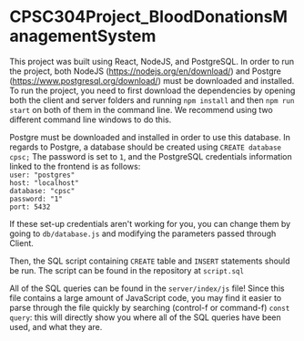 # CPSC304Project_BloodDonationsManagementSystem

This project was built using React, NodeJS, and PostgreSQL. In order to run the project, both NodeJS (https://nodejs.org/en/download/) and Postgre (https://www.postgresql.org/download/) must be downloaded and installed. To run the project, you need to first download the dependencies by opening both the client and server folders and running ```npm install``` and then ```npm run start``` on both of them in the command line. We recommend using two different command line windows to do this. 

Postgre must be downloaded and installed in order to use this database. In regards to Postgre, a database should be created using 
```CREATE database cpsc;```
The password is set to ```1```, and the PostgreSQL credentials information linked to the frontend is as follows: \
```user: "postgres" ```\
```host: "localhost" ```\
```database: "cpsc"``` \
```password: "1" ```\
```port: 5432 ```

If these set-up credentials aren't working for you, you can change them by going to ```db/database.js``` and modifying the parameters passed through Client. 

Then, the SQL script containing ```CREATE``` table and ```INSERT``` statements should be run. The script can be found in the repository at ```script.sql``` 

All of the SQL queries can be found in the ```server/index/js``` file! Since this file contains a large amount of JavaScript code, you may find it easier to parse through the file quickly by searching (control-f or command-f) ```const query```: this will directly show you where all of the SQL queries have been used, and what they are. 
